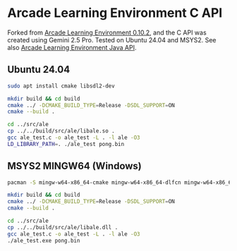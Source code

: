 # Arcade Learning Environment C API

Forked from [Arcade Learning Environment 0.10.2](https://github.com/Farama-Foundation/Arcade-Learning-Environment/tree/v0.10.2), and the C API was created using Gemini 2.5 Pro.
Tested on Ubuntu 24.04 and MSYS2. See also [Arcade Learning Environment Java API](https://github.com/yukoba/Arcade-Learning-Environment-Java-API).

## Ubuntu 24.04

```sh
sudo apt install cmake libsdl2-dev

mkdir build && cd build
cmake ../ -DCMAKE_BUILD_TYPE=Release -DSDL_SUPPORT=ON
cmake --build .

cd ../src/ale
cp ../../build/src/ale/libale.so .
gcc ale_test.c -o ale_test -L . -l ale -O3
LD_LIBRARY_PATH=. ./ale_test pong.bin
```

## MSYS2 MINGW64 (Windows)

```sh
pacman -S mingw-w64-x86_64-cmake mingw-w64-x86_64-dlfcn mingw-w64-x86_64-libltdl mingw-w64-x86_64-SDL2

mkdir build && cd build
cmake ../ -DCMAKE_BUILD_TYPE=Release -DSDL_SUPPORT=ON
cmake --build .

cd ../src/ale
cp ../../build/src/ale/libale.dll .
gcc ale_test.c -o ale_test -L . -l ale -O3
./ale_test.exe pong.bin
```
